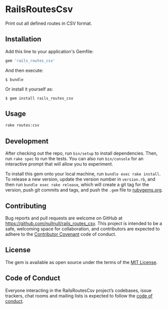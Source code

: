 # RailsRoutesCsv
Print out all defined routes in CSV format.

## Installation

Add this line to your application's Gemfile:

```ruby
gem 'rails_routes_csv'
```

And then execute:

    $ bundle

Or install it yourself as:

    $ gem install rails_routes_csv

## Usage
```sh
rake routes:csv
```


## Development

After checking out the repo, run `bin/setup` to install dependencies. Then, run `rake spec` to run the tests. You can also run `bin/console` for an interactive prompt that will allow you to experiment.

To install this gem onto your local machine, run `bundle exec rake install`. To release a new version, update the version number in `version.rb`, and then run `bundle exec rake release`, which will create a git tag for the version, push git commits and tags, and push the `.gem` file to [rubygems.org](https://rubygems.org).

## Contributing

Bug reports and pull requests are welcome on GitHub at https://github.com/nullnull/rails_routes_csv. This project is intended to be a safe, welcoming space for collaboration, and contributors are expected to adhere to the [Contributor Covenant](http://contributor-covenant.org) code of conduct.

## License

The gem is available as open source under the terms of the [MIT License](https://opensource.org/licenses/MIT).

## Code of Conduct

Everyone interacting in the RailsRoutesCsv project’s codebases, issue trackers, chat rooms and mailing lists is expected to follow the [code of conduct](https://github.com/[USERNAME]/rails_routes_csv/blob/master/CODE_OF_CONDUCT.md).

